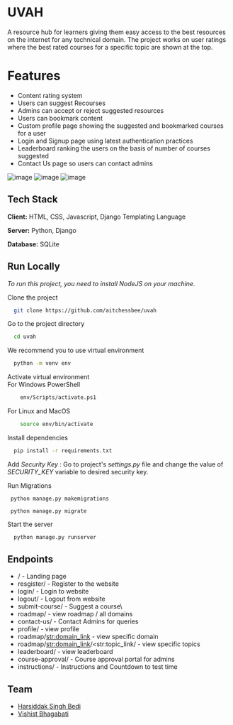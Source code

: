 # UVAH

A resource hub for learners giving them easy access to the best resources on the internet for any technical domain. The project works on user ratings where the best rated courses for a specific topic are shown at the top.

# Features

- Content rating system
- Users can suggest Recourses
- Admins can accept or reject suggested resources
- Users can bookmark content
- Custom profile page showing the suggested and bookmarked courses for a user
- Login and Signup page using latest authentication practices
- Leaderboard ranking the users on the basis of number of courses suggested
- Contact Us page so users can contact admins

![image](https://user-images.githubusercontent.com/45175270/209786127-3e9a4a90-9e79-4ab7-9171-1208bc9d6964.png)
![image](https://user-images.githubusercontent.com/45175270/209786159-aa63b882-3eaa-4963-86e5-5396f7bf69c3.png)
![image](https://user-images.githubusercontent.com/45175270/209786255-3f43e243-bd9d-4b9e-b306-ca28d318d589.png)


## Tech Stack

**Client:** HTML, CSS, Javascript, Django Templating Language

**Server:** Python, Django

**Database:** SQLite

## Run Locally

*To run this project, you need to install NodeJS on your machine.*

Clone the project

```bash
  git clone https://github.com/aitchessbee/uvah
```

Go to the project directory

```bash
  cd uvah
```

We recommend you to use virtual environment

```bash
  python -m venv env
```

Activate virtual environment   
For Windows PowerShell
```bash
    env/Scripts/activate.ps1
```
For Linux and MacOS
```bash
    source env/bin/activate
```

Install dependencies

```bash
  pip install -r requirements.txt
```

Add *Security Key* : Go to project's *settings.py* file and change the value of *SECURITY_KEY* variable to desired security key.

Run Migrations

```
 python manage.py makemigrations
```
```
 python manage.py migrate
```

Start the server

```bash
  python manage.py runserver
```

## Endpoints

- / - Landing page
- resgister/ - Register to the website
- login/ - Login to website
- logout/ - Logout from website
- submit-course/ - Suggest a course\
- roadmap/ - view roadmap / all domains
- contact-us/ - Contact Admins for queries
- profile/ - view profile
- roadmap/<str:domain_link> - view specific domain
- roadmap/<str:domain_link>/<str:topic_link/ - view specific topics
- leaderboard/ - view leaderboard
- course-approval/ - Course approval portal for admins
- instructions/ - Instructions and Countdown to test time

## Team

- [Harsiddak Singh Bedi](https://github.com/Aitchessbee)
- [Vishist Bhagabati](https://github.com/VishistB)
